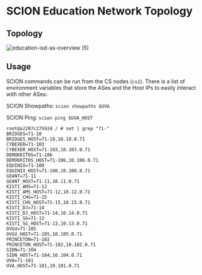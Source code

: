 # SCION Education Network Topology

## Topology
![education-isd-as-overview (5)](https://github.com/netsys-lab/seed-emulator/assets/32448709/5b551faa-ce1c-4a81-bb91-734972e892cd)


## Usage
SCION commands can be run from the CS nodes (`cs1`). There is a list of environment variables that store the ASes and the Host IPs to easily interact with other ASes:

SCION Showpaths:
`scion showpaths $UVA`

SCION Ping:
`scion ping $UVA_HOST`

```
root@a2207c275924 / # set | grep "71-"
BRIDGES=71-10
BRIDGES_HOST=71-10,10.10.0.71
CYBEXER=71-103
CYBEXER_HOST=71-103,10.103.0.71
DEMOKRITOS=71-106
DEMOKRITOS_HOST=71-106,10.106.0.71
EQUINIX=71-100
EQUINIX_HOST=71-100,10.100.0.71
GEANT=71-11
GEANT_HOST=71-11,10.11.0.71
KISTI_AMS=71-12
KISTI_AMS_HOST=71-12,10.12.0.71
KISTI_CHG=71-15
KISTI_CHG_HOST=71-15,10.15.0.71
KISTI_DJ=71-14
KISTI_DJ_HOST=71-14,10.14.0.71
KISTI_SG=71-13
KISTI_SG_HOST=71-13,10.13.0.71
OVGU=71-105
OVGU_HOST=71-105,10.105.0.71
PRINCETON=71-102
PRINCETON_HOST=71-102,10.102.0.71
SIDN=71-104
SIDN_HOST=71-104,10.104.0.71
UVA=71-101
UVA_HOST=71-101,10.101.0.71
```
